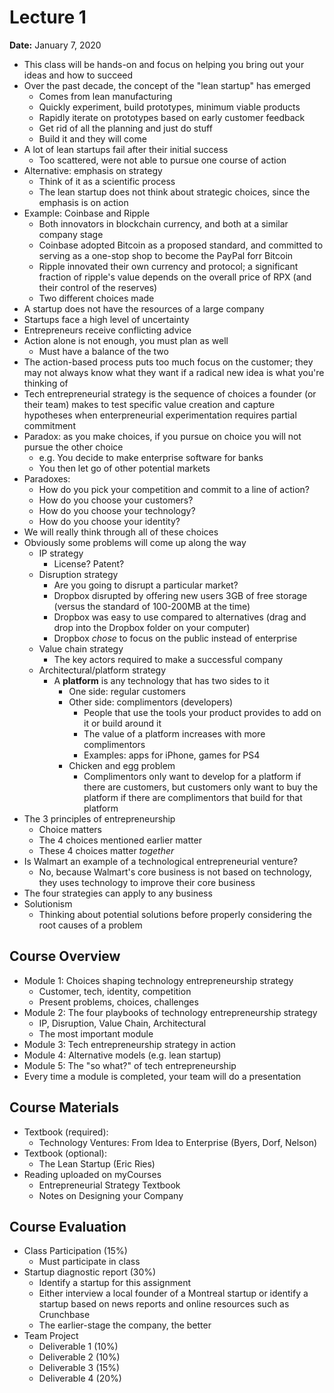 # Lecture 1

**Date:** January 7, 2020

* This class will be hands-on and focus on helping you bring out your ideas and how to succeed
* Over the past decade, the concept of the "lean startup" has emerged
  * Comes from lean manufacturing
  * Quickly experiment, build prototypes, minimum viable products
  * Rapidly iterate on prototypes based on early customer feedback 
  * Get rid of all the planning and just do stuff
  * Build it and they will come
* A lot of lean startups fail after their initial success
  * Too scattered, were not able to pursue one course of action
* Alternative: emphasis on strategy
  * Think of it as a scientific process
  * The lean startup does not think about strategic choices, since the emphasis is on action
* Example: Coinbase and Ripple
  * Both innovators in blockchain currency, and both at a similar company stage
  * Coinbase adopted Bitcoin as a proposed standard, and committed to serving as a one-stop shop to become the PayPal forr Bitcoin
  * Ripple innovated their own currency and protocol; a significant fraction of ripple's value depends on the overall price of RPX (and their control of the reserves)
  * Two different choices made
* A startup does not have the resources of a large company
* Startups face a high level of uncertainty
* Entrepreneurs receive conflicting advice
* Action alone is not enough, you must plan as well
  * Must have a balance of the two
* The action-based process puts too much focus on the customer; they may not always know what they want if a radical new idea is what you're thinking of
* Tech entrepreneurial strategy is the sequence of choices a founder (or their team) makes to test specific value creation and capture hypotheses when enterpreneurial experimentation requires partial commitment
* Paradox: as you make choices, if you pursue on choice you will not pursue the other choice
  * e.g. You decide to make enterprise software for banks
  * You then let go of other potential markets
* Paradoxes: 
  * How do you pick your competition and commit to a line of action?
  * How do you choose your customers?
  * How do you choose your technology?
  * How do you choose your identity?
* We will really think through all of these choices
* Obviously some problems will come up along the way
  * IP strategy
    * License? Patent?
  * Disruption strategy
    * Are you going to disrupt a particular market?
    * Dropbox disrupted by offering new users 3GB of free storage (versus the standard of 100-200MB at the time)
    * Dropbox was easy to use compared to alternatives (drag and drop into the Dropbox folder on your computer)
    * Dropbox *chose* to focus on the public instead of enterprise
  * Value chain strategy
    * The key actors required to make a successful company
  * Architectural/platform strategy
    * A **platform** is any technology that has two sides to it
      * One side: regular customers
      * Other side: complimentors (developers)
        * People that use the tools your product provides to add on it or build around it
        * The value of a platform increases with more complimentors
        * Examples: apps for iPhone, games for PS4
      * Chicken and egg problem
        * Complimentors only want to develop for a platform if there are customers, but customers only want to buy the platform if there are complimentors that build for that platform
* The 3 principles of entrepreneurship
  * Choice matters
  * The 4 choices mentioned earlier matter 
  * These 4 choices matter *together*
* Is Walmart an example of a technological entrepreneurial venture?
  * No, because Walmart's core business is not based on technology, they uses technology to improve their core business
* The four strategies can apply to any business
* Solutionism
  * Thinking about potential solutions before properly considering the root causes of a problem

## Course Overview

* Module 1: Choices shaping technology entrepreneurship strategy
  * Customer, tech, identity, competition
  * Present problems, choices, challenges
* Module 2: The four playbooks of technology entrepreneurship strategy
  * IP, Disruption, Value Chain, Architectural
  * The most important module
* Module 3: Tech entrepreneurship strategy in action
* Module 4: Alternative models (e.g. lean startup)
* Module 5: The "so what?" of tech entrepreneurship
* Every time a module is completed, your team will do a presentation

## Course Materials

* Textbook (required):
  * Technology Ventures: From Idea to Enterprise (Byers, Dorf, Nelson)
* Textbook (optional):
  * The Lean Startup (Eric Ries)
* Reading uploaded on myCourses
  * Entrepreneurial Strategy Textbook
  * Notes on Designing your Company

## Course Evaluation

* Class Participation (15%)
  * Must participate in class
* Startup diagnostic report (30%)
  * Identify a startup for this assignment
  * Either interview a local founder of a Montreal startup or identify a startup based on news reports and online resources such as Crunchbase
  * The earlier-stage the company, the better
* Team Project
  * Deliverable 1 (10%)
  * Deliverable 2 (10%)
  * Deliverable 3 (15%)
  * Deliverable 4 (20%)